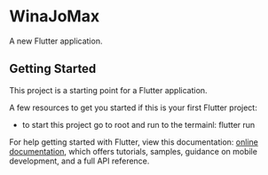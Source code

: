 # WinaJoMax

A new Flutter application.

## Getting Started

This project is a starting point for a Flutter application.

A few resources to get you started if this is your first Flutter project:

- to start this project go to root and run to the termainl: flutter run

For help getting started with Flutter, view this documentation:
[online documentation](https://flutter.dev/docs), which offers tutorials,
samples, guidance on mobile development, and a full API reference.
